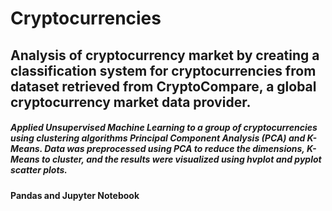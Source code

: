 # Cryptocurrencies
## Analysis of cryptocurrency market by creating a classification system for cryptocurrencies from dataset retrieved from CryptoCompare, a global cryptocurrency market data provider.
##### Applied Unsupervised Machine Learning to a group of cryptocurrencies using clustering algorithms Principal Component Analysis (PCA) and K-Means. Data was preprocessed using PCA to reduce the dimensions, K-Means to cluster, and the results were visualized using hvplot and pyplot scatter plots.

#### Pandas and Jupyter Notebook
